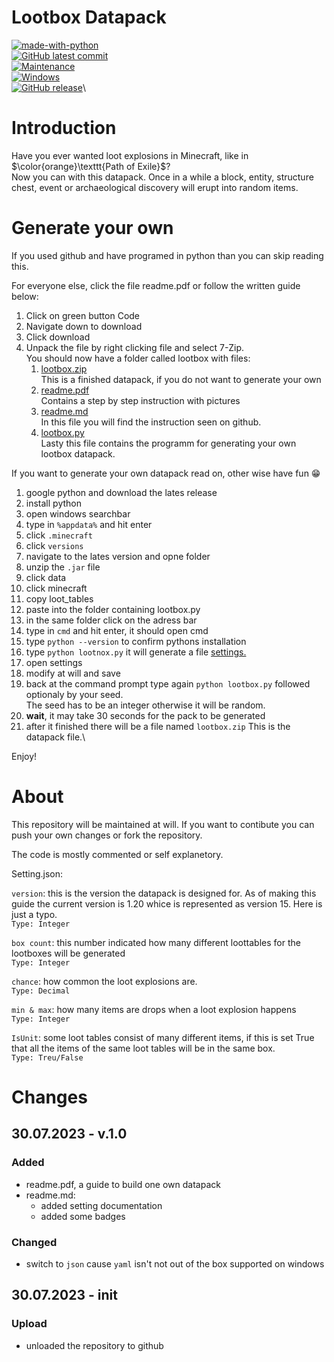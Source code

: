# Lootbox Datapack

[![made-with-python](https://img.shields.io/badge/Made%20with-Python-1f425f.svg)](https://www.python.org/)\
[![GitHub latest commit](https://badgen.net/github/last-commit/Redart15/lootbox)](https://GitHub.com/Redart15/lootbox/commit/)\
[![Maintenance](https://img.shields.io/badge/Maintained%3F-yes-green.svg)](https://GitHub.com/Redart15/lootbox/graphs/commit-activity)\
[![Windows](https://badgen.net/badge/icon/windows?icon=windows&label)](https://microsoft.com/windows/)\
 [![GitHub release](https://img.shields.io/github/release/Redart15/lootbox)](https://GitHub.com/Redart15/lootbox/releases/)\
<!--[![GitHub all releases](https://img.shields.io/github/downloads/redart15/lootbox/total)](https://GitHub.com/Redart15/lootbox/releases/)-->



# Introduction
Have you ever wanted loot explosions in Minecraft, like in $\color{orange}\texttt{Path of Exile}$?\
Now you can with this datapack. Once in a while a block, entity, structure chest, event or archaeological discovery will erupt into random items.  


# Generate your own
If you used github and have programed in python than you can skip reading this.

For everyone else, click the file readme.pdf or follow the written guide below:

1. Click on green button Code
2. Navigate down to download
3. Click download
4. Unpack the file by right clicking file and select 7-Zip.\
    You should now have a folder called lootbox with files:
    1. [lootbox.zip](./lootbox.zip)\
    This is a finished datapack, if you do not want to generate your own
    2. [readme.pdf](./readme.pdf)\
    Contains a step by step instruction with pictures
    3. [readme.md](./readme.md)\
    In this file you will find the instruction seen on github.
    4. [lootbox.py](./lootbox.py)\
    Lasty this file contains the programm for generating your own lootbox datapack.

If you want to generate your own datapack read on, other wise have fun :grin:

1. google python and download the lates release
2. install python
3. open windows searchbar 
4. type in `%appdata%` and hit enter
5. click `.minecraft`
6. click `versions`
7. navigate to the lates version and opne folder
8. unzip the `.jar` file 
9. click data
10. click minecraft
11. copy loot_tables
12. paste into the folder containing lootbox.py
13. in the same folder click on the adress bar
14. type in `cmd` and hit enter, it should open cmd
15. type `python --version` to confirm pythons installation
16. type `python lootnox.py` it will generate a file [settings.](./settings)
17. open settings
18. modify at will and save
19. back at the command prompt type again `python lootbox.py` followed optionaly by your seed. \
The seed has to be an integer otherwise it will be random.
20. **wait**, it may take 30 seconds for the pack to be generated
21. after it finished there will be a file named `lootbox.zip` This is the datapack file.\

Enjoy!

# About
This repository will be maintained at will. If you want to contibute you can push your own changes or fork the repository. 

The code is mostly commented or self explanetory. 

Setting.json:

`version`: this is the version the datapack is designed for. As of making this guide the current version is 1.20 whice is represented as version 15. Here is just a typo.\
`Type: Integer`

`box count`: this number indicated how many different loottables for the lootboxes will be generated\
`Type: Integer`

`chance`: how common the loot explosions are.\
`Type: Decimal`

`min & max`: how many items are drops when a loot explosion happens\
`Type: Integer`

`IsUnit`: some loot tables consist of many different items, if this is set True that all the items of the same loot tables will be in the same box.\
`Type: Treu/False`


# Changes
## 30.07.2023 - v.1.0
### Added
- readme.pdf, a guide to build one own datapack
- readme.md:
    - added setting documentation
    - added some badges
    
### Changed
- switch to `json` cause `yaml` isn't not out of the box supported on windows

## 30.07.2023 - init

### Upload
- unloaded the repository to github
